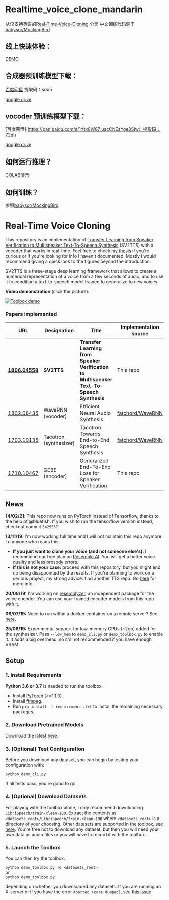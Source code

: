 # Realtime_voice_clone_mandarin
从仅支持英语的[Real-Time-Voice-Cloning](https://github.com/CorentinJ/Real-Time-Voice-Cloning) 分叉
中文训练代码源于 [babysor/MockingBird ](https://github.com/babysor/MockingBird)
## 线上快速体验：
[DEMO](http://jiaying.iinside.cn:10301/)

## 合成器预训练模型下载：
[百度网盘](https://pan.baidu.com/s/1JZ99y5wzbKrowFdZVl9r7Q)  提取码：sdd5

[google drive](https://drive.google.com/file/d/1tpQMQ36qGg_SNWKbM0WNYEcKrUt84pAE/view?usp=sharing)

## vocoder 预训练模型下载：
[百度网盘](https://pan.baidu.com/s/1Ytx8W87_uacCNEzYge8SIw）提取码：72qh

[google drive](https://drive.google.com/file/d/174SieJdc4wOQSY3GtedH0aGfSaUTb8A8/view?usp=sharing)

## 如何运行推理？
[COLAB演示](https://colab.research.google.com/drive/1JEclPKpYgxl1PRMhqG1l4zwPuoyWsGh9#scrollTo=gxBDa1JA4iqj)

## 如何训练？
参照[babysor/MockingBird ](https://github.com/babysor/MockingBird)



# Real-Time Voice Cloning
This repository is an implementation of [Transfer Learning from Speaker Verification to
Multispeaker Text-To-Speech Synthesis](https://arxiv.org/pdf/1806.04558.pdf) (SV2TTS) with a vocoder that works in real-time. Feel free to check [my thesis](https://matheo.uliege.be/handle/2268.2/6801) if you're curious or if you're looking for info I haven't documented. Mostly I would recommend giving a quick look to the figures beyond the introduction.

SV2TTS is a three-stage deep learning framework that allows to create a numerical representation of a voice from a few seconds of audio, and to use it to condition a text-to-speech model trained to generalize to new voices.

**Video demonstration** (click the picture):

[![Toolbox demo](https://i.imgur.com/8lFUlgz.png)](https://www.youtube.com/watch?v=-O_hYhToKoA)



### Papers implemented  
| URL | Designation | Title | Implementation source |
| --- | ----------- | ----- | --------------------- |
|[**1806.04558**](https://arxiv.org/pdf/1806.04558.pdf) | **SV2TTS** | **Transfer Learning from Speaker Verification to Multispeaker Text-To-Speech Synthesis** | This repo |
|[1802.08435](https://arxiv.org/pdf/1802.08435.pdf) | WaveRNN (vocoder) | Efficient Neural Audio Synthesis | [fatchord/WaveRNN](https://github.com/fatchord/WaveRNN) |
|[1703.10135](https://arxiv.org/pdf/1703.10135.pdf) | Tacotron (synthesizer) | Tacotron: Towards End-to-End Speech Synthesis | [fatchord/WaveRNN](https://github.com/fatchord/WaveRNN)
|[1710.10467](https://arxiv.org/pdf/1710.10467.pdf) | GE2E (encoder)| Generalized End-To-End Loss for Speaker Verification | This repo |

## News
**14/02/21**: This repo now runs on PyTorch instead of Tensorflow, thanks to the help of @bluefish. If you wish to run the tensorflow version instead, checkout commit `5425557`.

**13/11/19**: I'm now working full time and I will not maintain this repo anymore. To anyone who reads this:
- **If you just want to clone your voice (and not someone else's):** I recommend our free plan on [Resemble.AI](https://www.resemble.ai/). You will get a better voice quality and less prosody errors.
- **If this is not your case:** proceed with this repository, but you might end up being disappointed by the results. If you're planning to work on a serious project, my strong advice: find another TTS repo. Go [here](https://github.com/CorentinJ/Real-Time-Voice-Cloning/issues/364) for more info.

**20/08/19:** I'm working on [resemblyzer](https://github.com/resemble-ai/Resemblyzer), an independent package for the voice encoder. You can use your trained encoder models from this repo with it.

**06/07/19:** Need to run within a docker container on a remote server? See [here](https://sean.lane.sh/posts/2019/07/Running-the-Real-Time-Voice-Cloning-project-in-Docker/).

**25/06/19:** Experimental support for low-memory GPUs (~2gb) added for the synthesizer. Pass `--low_mem` to `demo_cli.py` or `demo_toolbox.py` to enable it. It adds a big overhead, so it's not recommended if you have enough VRAM.


## Setup

### 1. Install Requirements

**Python 3.6 or 3.7** is needed to run the toolbox.

* Install [PyTorch](https://pytorch.org/get-started/locally/) (>=1.1.0).
* Install [ffmpeg](https://ffmpeg.org/download.html#get-packages).
* Run `pip install -r requirements.txt` to install the remaining necessary packages.

### 2. Download Pretrained Models
Download the latest [here](https://github.com/CorentinJ/Real-Time-Voice-Cloning/wiki/Pretrained-models).

### 3. (Optional) Test Configuration
Before you download any dataset, you can begin by testing your configuration with:

`python demo_cli.py`

If all tests pass, you're good to go.

### 4. (Optional) Download Datasets
For playing with the toolbox alone, I only recommend downloading [`LibriSpeech/train-clean-100`](https://www.openslr.org/resources/12/train-clean-100.tar.gz). Extract the contents as `<datasets_root>/LibriSpeech/train-clean-100` where `<datasets_root>` is a directory of your choosing. Other datasets are supported in the toolbox, see [here](https://github.com/CorentinJ/Real-Time-Voice-Cloning/wiki/Training#datasets). You're free not to download any dataset, but then you will need your own data as audio files or you will have to record it with the toolbox.

### 5. Launch the Toolbox
You can then try the toolbox:

`python demo_toolbox.py -d <datasets_root>`  
or  
`python demo_toolbox.py`  

depending on whether you downloaded any datasets. If you are running an X-server or if you have the error `Aborted (core dumped)`, see [this issue](https://github.com/CorentinJ/Real-Time-Voice-Cloning/issues/11#issuecomment-504733590).
